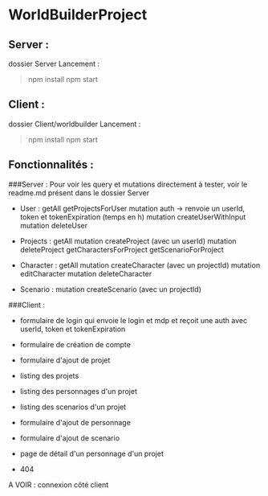 # WorldBuilderProject

## Server :
dossier Server
Lancement :
> npm install
> npm start


## Client :
dossier Client/worldbuilder
Lancement :
> npm install
> npm start


## Fonctionnalités :

###Server :
	Pour voir les query et mutations directement à tester, voir le readme.md présent dans le dossier Server
- User :
	getAll
	getProjectsForUser
	mutation auth -> renvoie un userId, token et tokenExpiration (temps en h)
	mutation createUserWithInput
	mutation deleteUser

- Projects :
	getAll
	mutation createProject (avec un userId)
	mutation deleteProject
	getCharactersForProject
	getScenarioForProject

- Character :
	getAll
	mutation createCharacter (avec un projectId)
	mutation editCharacter
	mutation deleteCharacter

- Scenario :
	mutation createScenario (avec un projectId)


###Client :
- formulaire de login qui envoie le login et mdp et reçoit une auth avec userId, token et tokenExpiration
- formulaire de création de compte

- formulaire d'ajout de projet
- listing des projets
- listing des personnages d'un projet
- listing des scenarios d'un projet

- formulaire d'ajout de personnage
- formulaire d'ajout de scenario

- page de détail d'un personnage d'un projet

- 404


A VOIR :
connexion côté client
